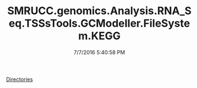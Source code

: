﻿---
title: SMRUCC.genomics.Analysis.RNA_Seq.TSSsTools.GCModeller.FileSystem.KEGG
date: 7/7/2016 5:40:58 PM
---

[Directories](T-SMRUCC.genomics.Analysis.RNA_Seq.TSSsTools.GCModeller.FileSystem.KEGG.Directories.html)
